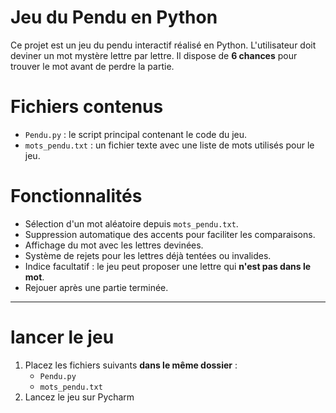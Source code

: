 # Jeu du Pendu en Python

Ce projet est un jeu du pendu interactif réalisé en Python. L'utilisateur doit deviner un mot mystère lettre par lettre. Il dispose de **6 chances** pour trouver le mot avant de perdre la partie.

# Fichiers contenus

- `Pendu.py` : le script principal contenant le code du jeu.
- `mots_pendu.txt` : un fichier texte avec une liste de mots utilisés pour le jeu.

# Fonctionnalités

- Sélection d'un mot aléatoire depuis `mots_pendu.txt`.
- Suppression automatique des accents pour faciliter les comparaisons.
- Affichage du mot avec les lettres devinées.
- Système de rejets pour les lettres déjà tentées ou invalides.
- Indice facultatif : le jeu peut proposer une lettre qui **n'est pas dans le mot**.
- Rejouer après une partie terminée.

---

# lancer le jeu

1. Placez les fichiers suivants **dans le même dossier** :
   - `Pendu.py`
   - `mots_pendu.txt`
2. Lancez le jeu sur Pycharm

